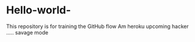 # Hello-world-
This repository is for training the GitHub flow
Am heroku upcoming hacker .....
savage mode 
